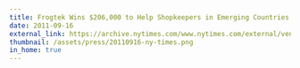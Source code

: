 ```yaml
---
title: Frogtek Wins $206,000 to Help Shopkeepers in Emerging Countries - The New York Times
date: 2011-09-16
external_link: https://archive.nytimes.com/www.nytimes.com/external/venturebeat/2011/09/16/16venturebeat-metrics-for-microshops-frogtek-wins-206000-t-85764.html
thumbnail: /assets/press/20110916-ny-times.png
in_home: true
---
```

